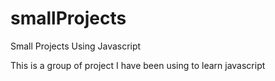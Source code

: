 # smallProjects
Small Projects Using Javascript

This is a group of project I have been using to learn javascript
